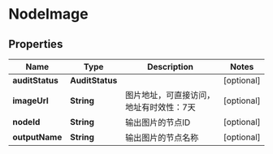 

# NodeImage


## Properties

| Name | Type | Description | Notes |
|------------ | ------------- | ------------- | -------------|
|**auditStatus** | **AuditStatus** |  |  [optional] |
|**imageUrl** | **String** | 图片地址，可直接访问，地址有时效性：7天 |  [optional] |
|**nodeId** | **String** | 输出图片的节点ID |  [optional] |
|**outputName** | **String** | 输出图片的节点名称 |  [optional] |



